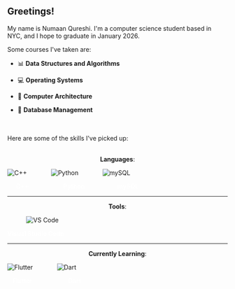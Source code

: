 ## Greetings!

My name is Numaan Qureshi. I'm a computer science student based in NYC, and I hope to graduate in January 2026.

Some courses I've taken are:

- 📊 **Data Structures and Algorithms**

- 💻 **Operating Systems**

- 💾 **Computer Architecture**

- 📃 **Database Management**

<br>
<br>
Here are some of the skills I've picked up:

<p align="center">
    <br>
    <b>Languages</b>:
</p>



<div>

![C++](https://gist.githubusercontent.com/NumaanQureshi/aea43670d92dd6b6573bc880e319597b/raw/2aaa9b03cef070de750ff2156e67f77098af98ff/cplusplus.svg)
&nbsp;&nbsp;&nbsp;&nbsp;&nbsp;&nbsp;&nbsp;&nbsp;&nbsp;&nbsp;&nbsp;&nbsp;
![Python](https://gist.githubusercontent.com/NumaanQureshi/bbaa28527440bbf71288f5cde6d0e058/raw/746deb75030632f94bb80f20e66f40432e928554/python.svg)
&nbsp;&nbsp;&nbsp;&nbsp;&nbsp;&nbsp;&nbsp;&nbsp;&nbsp;&nbsp;&nbsp;&nbsp;
![mySQL](https://gist.githubusercontent.com/NumaanQureshi/f6ee4bd2de91bb35428c5607c65954ec/raw/e24a210c2d1cafafecef0e03f51a2515754a7549/mySQL.svg)

</div>

<p align="left" style="color: white;">
    &nbsp;&nbsp;&nbsp;&nbsp;
    <b>C++</b>
    &nbsp;&nbsp;&nbsp;&nbsp;&nbsp;&nbsp;&nbsp;&nbsp;&nbsp;&nbsp;&nbsp;&nbsp;&nbsp;&nbsp;&nbsp;&nbsp;&nbsp;&nbsp;
    <b>Python</b>
    &nbsp;&nbsp;&nbsp;&nbsp;&nbsp;&nbsp;&nbsp;&nbsp;&nbsp;&nbsp;&nbsp;&nbsp;&nbsp;&nbsp;&nbsp;&nbsp;&nbsp;
    <b>mySQL</b>

</p>

---

<p align="center">
    <b>Tools</b>:
</p>

<div>

&nbsp;&nbsp;&nbsp;&nbsp;&nbsp;&nbsp;&nbsp;&nbsp;&nbsp;&nbsp;
![VS Code](https://gist.githubusercontent.com/NumaanQureshi/bb1a409371cc1a01aec9287c514ab8c7/raw/53df497bca5304f79908fe5d2bd94071f9b54e25/vscode.svg)

</div>

<p align="left" style="color: white;">
    <b>Visual Studio Code</b>
</p>

---

<p align="center">
    <b>Currently Learning</b>:
</p>

<div>

![Flutter](https://gist.githubusercontent.com/NumaanQureshi/95cffbb41d6857e53a68cf4310effc7f/raw/2e4edea36990ed34672c0bcc119308f009bb2557/flutter.svg)
&nbsp;&nbsp;&nbsp;&nbsp;&nbsp;&nbsp;&nbsp;&nbsp;&nbsp;&nbsp;&nbsp;&nbsp;
![Dart](https://gist.githubusercontent.com/NumaanQureshi/71750b2747f73235dfac24b09dec3336/raw/7d08dfd65e11d7b5dc83d7a5a8d18b492c4d27b1/dart.svg)

</div>

<p align="left" style="color: white;">
    &nbsp;&nbsp;
    <b>Flutter</b>
    &nbsp;&nbsp;&nbsp;&nbsp;&nbsp;&nbsp;&nbsp;&nbsp;&nbsp;&nbsp;&nbsp;&nbsp;&nbsp;&nbsp;&nbsp;&nbsp;&nbsp;&nbsp;&nbsp;
    <b>Dart</b>
    
</p>


<!--
**NumaanQureshi/NumaanQureshi** is a ✨ _special_ ✨ repository because its `README.md` (this file) appears on your GitHub profile.

Here are some ideas to get you started:

- 🔭 I’m currently working on ...
- 🌱 I’m currently learning ...
- 👯 I’m looking to collaborate on ...
- 🤔 I’m looking for help with ...
- 💬 Ask me about ...
- 📫 How to reach me: ...
- 😄 Pronouns: ...
- ⚡ Fun fact: ...
-->
